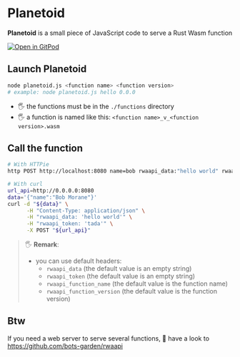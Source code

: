 # Planetoid

**Planetoid** is a small piece of JavaScript code to serve a Rust Wasm function

[![Open in GitPod](https://gitpod.io/button/open-in-gitpod.svg)](https://gitpod.io/#https://github.com/bots-garden/planetoid)

## Launch Planetoid

```bash
node planetoid.js <function name> <function version>
# example: node planetoid.js hello 0.0.0  
```

- 🖐️ the functions must be in the `./functions` directory
- 🖐️ a function is named like this: `<function name>_v_<function version>.wasm`

## Call the function

```bash
# With HTTPie
http POST http://localhost:8080 name=bob rwaapi_data:"hello world" rwaapi_token:"tada"

# With curl
url_api=http://0.0.0.0:8080
data='{"name":"Bob Morane"}'
curl -d "${data}" \
      -H "Content-Type: application/json" \
      -H "rwaapi_data: 'hello world'" \
      -H "rwaapi_token: 'tada'" \
      -X POST "${url_api}"
```

> 🖐️ **Remark**:
> - you can use default headers:
>   - `rwaapi_data` (the default value is an empty string)
>   - `rwaapi_token` (the default value is an empty string)
>   - `rwaapi_function_name` (the default value is the function name)
>   - `rwaapi_function_version` (the default value is the function version)


## Btw

If you need a web server to serve several functions, 👀 have a look to https://github.com/bots-garden/rwaapi
